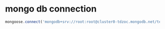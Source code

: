 # mongo db connection

```javascript
mongoose.connect('mongodb+srv://root:root@cluster0-tdzoc.mongodb.net/test?retryWrites=true&w=majority', {useNewUrlParser: true});
```
